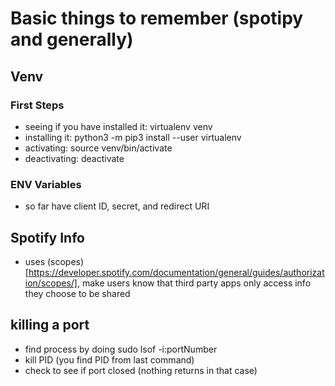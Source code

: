 # Basic things to remember (spotipy and generally)
## Venv
### First Steps
* seeing if you have installed it: virtualenv venv
* installing it: python3 -m pip3 install --user virtualenv
* activating: source venv/bin/activate
* deactivating: deactivate

### ENV Variables
* so far have client ID, secret, and redirect URI

## Spotify Info
* uses (scopes)[https://developer.spotify.com/documentation/general/guides/authorization/scopes/], make users know that third party apps only access info they choose to be shared

## killing a port
* find process by doing sudo lsof -i:portNumber
* kill PID (you find PID from last command)
* check to see if port closed (nothing returns in that case)